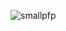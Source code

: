 ![smallpfp](https://user-images.githubusercontent.com/57579569/110146826-a4ea7400-7da0-11eb-9ba2-594e70aed285.png)
